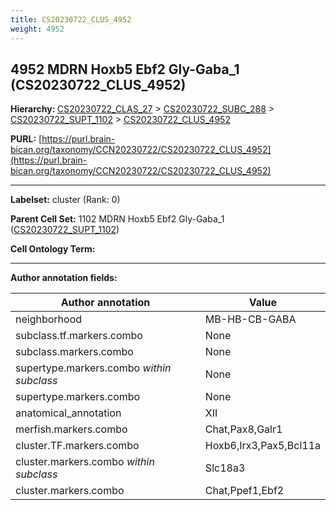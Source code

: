 ```yaml
---
title: CS20230722_CLUS_4952
weight: 4952
---
```

## 4952 MDRN Hoxb5 Ebf2 Gly-Gaba_1 (CS20230722_CLUS_4952)
<b>Hierarchy: </b>
[CS20230722_CLAS_27](../CS20230722_CLAS_27) >
[CS20230722_SUBC_288](../CS20230722_SUBC_288) >
[CS20230722_SUPT_1102](../CS20230722_SUPT_1102) >
[CS20230722_CLUS_4952](../CS20230722_CLUS_4952)

**PURL:** [https://purl.brain-bican.org/taxonomy/CCN20230722/CS20230722_CLUS_4952](https://purl.brain-bican.org/taxonomy/CCN20230722/CS20230722_CLUS_4952)

---


**Labelset:** cluster (Rank: 0)

**Parent Cell Set:** 1102 MDRN Hoxb5 Ebf2 Gly-Gaba_1 ([CS20230722_SUPT_1102](../CS20230722_SUPT_1102))



**Cell Ontology Term:** 

[MARKER GENES.]: #


---

[TRANSFERRED ANNOTATIONS.]: #


[AUTHOR ANNOTATION FIELDS.]: #


**Author annotation fields:**

| Author annotation | Value |
|-------------------|-------|
|neighborhood|MB-HB-CB-GABA|
|subclass.tf.markers.combo|None|
|subclass.markers.combo|None|
|supertype.markers.combo _within subclass_|None|
|supertype.markers.combo|None|
|anatomical_annotation|XII|
|merfish.markers.combo|Chat,Pax8,Galr1|
|cluster.TF.markers.combo|Hoxb6,Irx3,Pax5,Bcl11a|
|cluster.markers.combo _within subclass_|Slc18a3|
|cluster.markers.combo|Chat,Ppef1,Ebf2|
